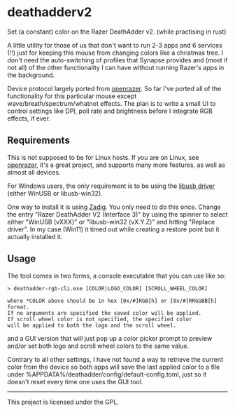 # deathadderv2

Set (a constant) color on the Razer DeathAdder v2. (while practising in rust)

A little utility for those of us that don't want to run 2-3 apps and 6 services (!!) just for keeping this mouse from changing colors like a christmas tree. I don't need the auto-switching of profiles that Synapse provides and (most if not all) of the other functionality I can have without running Razer's apps in the background.

Device protocol largely ported from [openrazer](https://github.com/openrazer/openrazer). So far I've ported all of the functionality for this particular mouse except wave/breath/spectrum/whatnot effects. The plan is to write a small UI to control settings like DPI, poll rate and brightness before I integrate RGB effects, if ever.

## Requirements

This is not supposed to be for Linux hosts. If you are on Linux, see [openrazer](https://github.com/openrazer/openrazer), it's a great project, and supports many more features, as well as almost all devices.

For Windows users, the only requirement is to be using the [libusb driver](https://github.com/libusb/libusb/wiki/Windows) (either WinUSB or libusb-win32).

One way to install it is using [Zadig](https://zadig.akeo.ie/). You only need to do this once. Change the entry "Razer DeathAdder V2 (Interface 3)" by using the spinner to select either "WinUSB (vXXX)" or "libusb-win32 (vX.Y.Z)" and hitting "Replace driver". In my case (Win11) it timed out while creating a restore point but it actually installed it.

## Usage

The tool comes in two forms, a console executable that you can use like so:

```
> deathadder-rgb-cli.exe [COLOR|LOGO_COLOR] [SCROLL_WHEEL_COLOR]

where *COLOR above should be in hex [0x/#]RGB[h] or [0x/#]RRGGBB[h] format.
If no arguments are specified the saved color will be applied.
If scroll wheel color is not specified, the specified color 
will be applied to both the logo and the scroll wheel.
```

and a GUI version that will just pop up a color picker prompt to preview and/or set both logo and scroll wheel colors to the same value.

Contrary to all other settings, I have not found a way to retrieve the current color from the device so both apps will save the last applied color to a file under %APPDATA%/deathadder/config/default-config.toml, just so it doesn't reset every time one uses the GUI tool.

---
This project is licensed under the GPL.